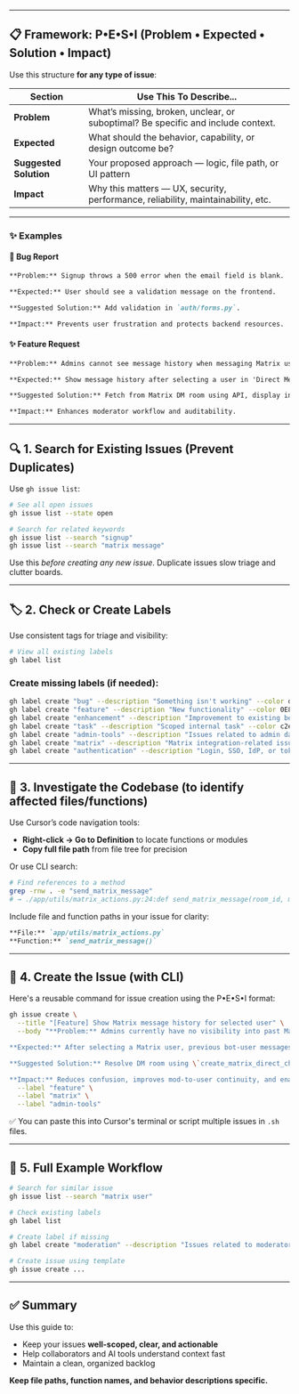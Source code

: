 

---

## 📋 Framework: P•E•S•I (Problem • Expected • Solution • Impact)

Use this structure **for any type of issue**:

| Section                | Use This To Describe...                                                          |
| ---------------------- | -------------------------------------------------------------------------------- |
| **Problem**            | What’s missing, broken, unclear, or suboptimal? Be specific and include context. |
| **Expected**           | What should the behavior, capability, or design outcome be?                      |
| **Suggested Solution** | Your proposed approach — logic, file path, or UI pattern                         |
| **Impact**             | Why this matters — UX, security, performance, reliability, maintainability, etc. |

---

### ✨ Examples

#### 🐛 Bug Report

```markdown
**Problem:** Signup throws a 500 error when the email field is blank.

**Expected:** User should see a validation message on the frontend.

**Suggested Solution:** Add validation in `auth/forms.py`.

**Impact:** Prevents user frustration and protects backend resources.
```

#### ✨ Feature Request

```markdown
**Problem:** Admins cannot see message history when messaging Matrix users.

**Expected:** Show message history after selecting a user in 'Direct Message' tab.

**Suggested Solution:** Fetch from Matrix DM room using API, display in scrollable UI.

**Impact:** Enhances moderator workflow and auditability.
```

---

## 🔍 1. Search for Existing Issues (Prevent Duplicates)

Use `gh issue list`:

```bash
# See all open issues
gh issue list --state open

# Search for related keywords
gh issue list --search "signup"
gh issue list --search "matrix message"
```

Use this *before creating any new issue*. Duplicate issues slow triage and clutter boards.

---

## 🏷️ 2. Check or Create Labels

Use consistent tags for triage and visibility:

```bash
# View all existing labels
gh label list
```

### Create missing labels (if needed):

```bash
gh label create "bug" --description "Something isn't working" --color d73a4a
gh label create "feature" --description "New functionality" --color 0E8A16
gh label create "enhancement" --description "Improvement to existing behavior" --color a2eeef
gh label create "task" --description "Scoped internal task" --color c2e0c6
gh label create "admin-tools" --description "Issues related to admin dashboards and control panels" --color B60205
gh label create "matrix" --description "Matrix integration-related issues" --color 0052CC
gh label create "authentication" --description "Login, SSO, IdP, or token-related" --color 5319e7
```

---

## 🔎 3. Investigate the Codebase (to identify affected files/functions)

Use Cursor’s code navigation tools:

* **Right-click → Go to Definition** to locate functions or modules
* **Copy full file path** from file tree for precision

Or use CLI search:

```bash
# Find references to a method
grep -rnw . -e "send_matrix_message"
# → ./app/utils/matrix_actions.py:24:def send_matrix_message(room_id, message):
```

Include file and function paths in your issue for clarity:

```markdown
**File:** `app/utils/matrix_actions.py`  
**Function:** `send_matrix_message()`
```

---

## 📝 4. Create the Issue (with CLI)

Here's a reusable command for issue creation using the P•E•S•I format:

```bash
gh issue create \
  --title "[Feature] Show Matrix message history for selected user" \
  --body "**Problem:** Admins currently have no visibility into past Matrix messages with users via the Direct Message tab.

**Expected:** After selecting a Matrix user, previous bot-user messages should appear in a message log UI.

**Suggested Solution:** Resolve DM room using \`create_matrix_direct_chat()\` and fetch last 10–20 messages using Matrix API.

**Impact:** Reduces confusion, improves mod-to-user continuity, and enables transparent moderation." \
  --label "feature" \
  --label "matrix" \
  --label "admin-tools"
```

✅ You can paste this into Cursor's terminal or script multiple issues in `.sh` files.

---

## 🚦 5. Full Example Workflow

```bash
# Search for similar issue
gh issue list --search "matrix user"

# Check existing labels
gh label list

# Create label if missing
gh label create "moderation" --description "Issues related to moderator tools" --color 0052CC

# Create issue using template
gh issue create ...
```

---

## ✅ Summary

Use this guide to:

* Keep your issues **well-scoped, clear, and actionable**
* Help collaborators and AI tools understand context fast
* Maintain a clean, organized backlog

**Keep file paths, function names, and behavior descriptions specific.**

